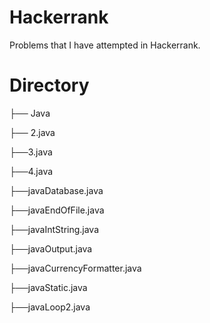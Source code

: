 # Hackerrank
Problems that I have attempted in Hackerrank. 

# Directory

├── Java

  ├── 2.java
  
  ├──3.java
  
  ├──4.java
  
  ├──javaDatabase.java
  
  ├──javaEndOfFile.java
  
  ├──javaIntString.java
  
  ├──javaOutput.java
  
  ├──javaCurrencyFormatter.java
  
  ├──javaStatic.java
  
  ├──javaLoop2.java
